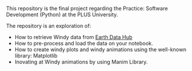 This repository is the final project regarding the Practice: Software Development (Python) at the PLUS University. 

The repository is an exploration of:
 - How to retrieve Windy data from [Earth Data Hub](https://platform.destine.eu/services/service/earth-data-hub/)
 - How to pre-process and load the data on your notebook.
 - How to create windy plots and windy animations using the well-known library: Matplotlib
 - Inovating at Windy animations by using Manim Library.
